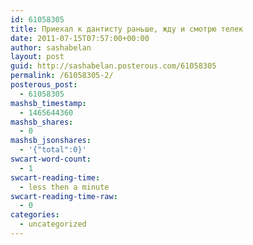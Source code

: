 ```yaml
---
id: 61058305
title: Приехал к дантисту раньше, жду и смотрю телек
date: 2011-07-15T07:57:00+00:00
author: sashabelan
layout: post
guid: http://sashabelan.posterous.com/61058305
permalink: /61058305-2/
posterous_post:
  - 61058305
mashsb_timestamp:
  - 1465644360
mashsb_shares:
  - 0
mashsb_jsonshares:
  - '{"total":0}'
swcart-word-count:
  - 1
swcart-reading-time:
  - less then a minute
swcart-reading-time-raw:
  - 0
categories:
  - uncategorized
---
```

[](http://instagr.am/p/HsQzh/)